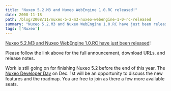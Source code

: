 ```yaml
---
title: "Nuxeo 5.2.M3 and Nuxeo WebEngine 1.0.RC released!"
date: 2008-11-18
path: /blog/2008/11/nuxeo-5-2-m3-nuxeo-webengine-1-0-rc-released
summary: "Nuxeo 5.2.M3 and Nuxeo WebEngine 1.0.RC have just been released."
tags: ['Nuxeo']
---
```


<p>
<a href="http://www.nuxeo.org/sections/news/nuxeo-5-2-m3-nuxeo">Nuxeo 5.2.M3 and Nuxeo WebEngine 1.0.RC have just been released</a>!
</p><p>
Please follow the link above for the full announcement, download URLs, and release notes.
</p><p>
Work is still going on for finishing Nuxeo 5.2 before the end of this year. The <a href="http://www.nuxeo.org/sections/news/first-nuxeo-developer/">Nuxeo Developer Day</a> on Dec. 1st will be an opportunity to discuss the new features and the roadmap. You are free to join as there a few more available seats.
</p> 

